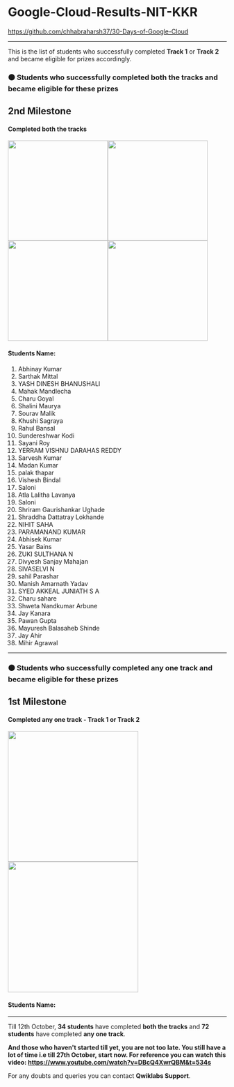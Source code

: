 # <strong>Google-Cloud-Results-NIT-KKR</strong> 
https://github.com/chhabraharsh37/30-Days-of-Google-Cloud<hr>

This is the list of students who successfully completed <strong>Track 1</strong> or <strong>Track 2</strong> and became eligible for prizes accordingly.

<h3>⚫ Students who successfully completed both the tracks and became eligible for these prizes</h3>

## 2nd Milestone 

<h4>Completed both the tracks</h4>

<img src = "https://user-images.githubusercontent.com/60788180/134784536-7bea9267-26d0-4564-91d2-f1bdb885ebd6.png"  height="230vh"><img src = "https://user-images.githubusercontent.com/60788180/134784295-eb8a0a13-5740-4ab4-a42f-5d47c638d4de.png"  height="230vh"><img src = "https://user-images.githubusercontent.com/60788180/134784551-9819aea0-348d-472c-86ee-3b36f878da84.png"  height="230vh"><img src = "https://user-images.githubusercontent.com/60788180/134784504-7152962e-d7c7-4688-8d39-01b746e33a51.png"  height="230vh">

<h4>Students Name:</h4>

1)	Abhinay Kumar
2)	Sarthak Mittal
3)	YASH DINESH BHANUSHALI
4)	Mahak Mandlecha
5)	Charu Goyal
6)	Shalini Maurya
7)	Sourav Malik
8)	Khushi Sagraya
9)	Rahul Bansal
10)	Sundereshwar Kodi
11)	Sayani Roy
12)	YERRAM VISHNU DARAHAS REDDY
13)	Sarvesh Kumar
14)	Madan Kumar
15)	palak thapar
16)	Vishesh Bindal
17)	Saloni
18)	Atla Lalitha Lavanya
19)	Saloni
20)	Shriram Gaurishankar Ughade
21)	Shraddha Dattatray Lokhande
22)	NIHIT SAHA
23)	PARAMANAND KUMAR
24)	Abhisek Kumar
25)	Yasar Bains
26)	ZUKI SULTHANA N
27)	Divyesh Sanjay Mahajan
28)	SIVASELVI N
29)	sahil Parashar
30)	Manish Amarnath Yadav
31)	SYED AKKEAL JUNIATH S A
32)	Charu sahare
33)	Shweta Nandkumar Arbune
34)	Jay Kanara
35)	Pawan Gupta
36)	Mayuresh Balasaheb Shinde
37)	Jay Ahir
38)	Mihir Agrawal

<hr>

<h3>⚫ Students who successfully completed any one track and became eligible for these prizes</h3>

## 1st Milestone

<h4>Completed any one track - Track 1 or Track 2</h4>

<img src = "https://user-images.githubusercontent.com/60788180/134784295-eb8a0a13-5740-4ab4-a42f-5d47c638d4de.png"  height="300vh"><img src = "https://user-images.githubusercontent.com/60788180/134784504-7152962e-d7c7-4688-8d39-01b746e33a51.png"  height="300vh">


<h4>Students Name:</h4>


<hr>

Till 12th October, <strong>34 students</strong> have completed <strong>both the tracks</strong> and <strong>72 students</strong> have completed <strong>any one track</strong>.

<strong>And those who haven't started till yet, you are not too late. You still have a lot of time i.e till 27th October, start now. For reference you can watch this video: https://www.youtube.com/watch?v=DBcQ4XwrQBM&t=534s</strong>

For any doubts and queries you can contact <strong>Qwiklabs Support</strong>.
